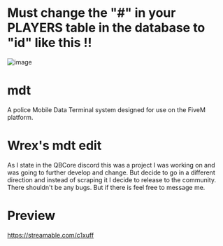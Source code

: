 # Must change the "#" in your PLAYERS table in the database to "id" like this !!

![image](https://user-images.githubusercontent.com/57848836/124848636-e06d9880-df62-11eb-88aa-c0e211b039e3.png)

# mdt
A police Mobile Data Terminal system designed for use on the FiveM platform.


# Wrex's mdt edit
As I state in the QBCore discord this was a project I was working on and was going to further develop and change. But decide to go in a different direction and instead of scraping it I decide to release to the community. There shouldn't be any bugs. But if there is feel free to message me.


# Preview
https://streamable.com/c1xuff
